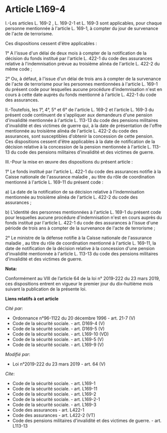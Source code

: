 # Article L169-4

I.-Les articles L. 169-2 , L. 169-2-1 et L. 169-3 sont applicables, pour chaque personne mentionnée à l'article L. 169-1, à
compter du jour de survenance de l'acte de terrorisme.

Ces dispositions cessent d'être applicables :

1° A l'issue d'un délai de deux mois à compter de la notification de la décision du fonds institué par l'article L. 422-1 du
code des assurances relative à l'indemnisation prévue au troisième alinéa de l'article L. 422-2 du même code ;

2° Ou, à défaut, à l'issue d'un délai de trois ans à compter de la survenance de l'acte de terrorisme pour les personnes
mentionnées à l'article L. 169-1 du présent code pour lesquelles aucune procédure d'indemnisation n'est en cours à cette date
auprès du fonds mentionné à l'article L. 422-1 du code des assurances.

II.-Toutefois, les 1°, 4°, 5° et 6° de l'article L. 169-2 et l'article L. 169-3 du présent code continuent de s'appliquer aux
demandeurs d'une pension d'invalidité mentionnée à l'article L. 113-13 du code des pensions militaires d'invalidité et des
victimes de guerre qui, à la date de présentation de l'offre mentionnée au troisième alinéa de l'article L. 422-2 du code des
assurances, sont susceptibles d'obtenir la concession de cette pension. Ces dispositions cessent d'être applicables à la date
de notification de la décision relative à la concession de la pension mentionnée à l'article L. 113-13 du code des pensions
militaires d'invalidité et des victimes de guerre.

III.-Pour la mise en œuvre des dispositions du présent article :

1° Le fonds institué par l'article L. 422-1 du code des assurances notifie à la Caisse nationale de l'assurance maladie , au
titre du rôle de coordination mentionné à l'article L. 169-11 du présent code :

a) La date de la notification de sa décision relative à l'indemnisation mentionnée au troisième alinéa de l'article L. 422-2
du code des assurances ;

b) L'identité des personnes mentionnées à l'article L. 169-1  du présent code pour lesquelles aucune procédure
d'indemnisation n'est en cours auprès du fonds institué par l'article L. 422-1 du code des assurances à l'issue d'une période
de trois ans à compter de la survenance de l'acte de terrorisme ;

2° Le ministre de la défense notifie à la Caisse nationale de l'assurance maladie , au titre du rôle de coordination
mentionné à l'article L. 169-11, la date de notification de la décision relative à la concession d'une pension d'invalidité
mentionnée à l'article L. 113-13 du code des pensions militaires d'invalidité et des victimes de guerre.

**Nota:**

Conformément au VIII de l’article 64 de la loi n° 2019-222 du 23 mars 2019, ces dispositions entrent en vigueur le premier
jour du dix-huitième mois suivant la publication de la présente loi.

**Liens relatifs à cet article**

_Cité par_:

  - Ordonnance n°96-1122 du 20 décembre 1996 - art. 21-7 (V)
  - Code de la sécurité sociale. - art. D169-4 (V)
  - Code de la sécurité sociale. - art. D169-5 (V)
  - Code de la sécurité sociale. - art. L169-10 (VD)
  - Code de la sécurité sociale. - art. L169-5 (V)
  - Code de la sécurité sociale. - art. L169-9 (V)

_Modifié par_:

  - Loi n°2019-222 du 23 mars 2019 - art. 64 (V)

_Cite_:

  - Code de la sécurité sociale. - art. L169-1
  - Code de la sécurité sociale. - art. L169-11
  - Code de la sécurité sociale. - art. L169-2
  - Code de la sécurité sociale. - art. L169-2-1
  - Code de la sécurité sociale. - art. L169-3
  - Code des assurances - art. L422-1
  - Code des assurances - art. L422-2 (VT)
  - Code des pensions militaires d'invalidité et des victimes de guerre. - art. L113-13
